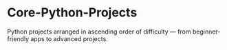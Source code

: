 # Core-Python-Projects
Python projects arranged in ascending order of difficulty — from beginner-friendly apps to advanced projects.
